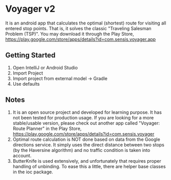 # Voyager v2
It is an android app that calculates the optimal (shortest) route for visiting all entered stop points. That is, it solves the classic "Traveling Salesman Problem (TSP)". You may download it through the Play Store, https://play.google.com/store/apps/details?id=com.sensis.voyager.app

## Getting Started
1. Open IntelliJ or Android Studio
2. Import Project
3. Import project from external model -> Gradle
4. Use defaults

## Notes
1. It is an open source project and developed for learning purpose. It has not been tested for production usage. If you are looking for a more stable/usable version, please check out another app called "Voyager: Route Planner" in the Play Store, https://play.google.com/store/apps/details?id=com.sensis.voyager
2. Optimal route calculation is NOT done based on data from the Google directions service. It simply uses the direct distance between two stops (by the Haversine algorithm) and no traffic condition is taken into account.
3. ButterKnife is used extensively, and unfortunately that requires proper handling of unbinding. To ease this a little, there are helper base classes in the ioc package.
